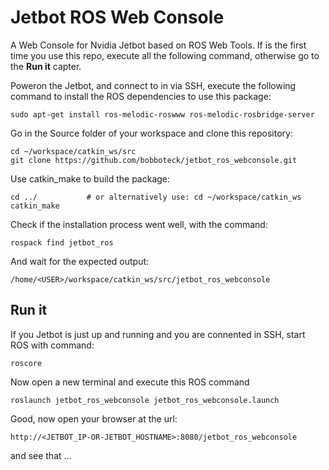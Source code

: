 # Jetbot ROS Web Console

A Web Console for Nvidia Jetbot based on ROS Web Tools.
If is the first time you use this repo, execute all the following command, otherwise go to the **Run it** capter.

Poweron the Jetbot, and connect to in via SSH, execute the following command to install the ROS dependencies to use this package:

```shell
sudo apt-get install ros-melodic-roswww ros-melodic-rosbridge-server
```

Go in the Source folder of your workspace and clone this repository:

```shell
cd ~/workspace/catkin_ws/src
git clone https://github.com/bobboteck/jetbot_ros_webconsole.git
```

Use catkin_make to build the package:

```shell
cd ../           # or alternatively use: cd ~/workspace/catkin_ws
catkin_make
```

Check if the installation process went well, with the command:

```shell
rospack find jetbot_ros
```

And wait for the expected output:

```shell
/home/<USER>/workspace/catkin_ws/src/jetbot_ros_webconsole
```

## Run it

If you Jetbot is just up and running and you are connented in SSH, start ROS with command:

```shell
roscore
```

Now open a new terminal and execute this ROS command

```shell
roslaunch jetbot_ros_webconsole jetbot_ros_webconsole.launch
```

Good, now open your browser at the url:

```url
http://<JETBOT_IP-OR-JETBOT_HOSTNAME>:8080/jetbot_ros_webconsole
```

and see that ...
